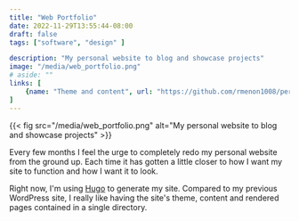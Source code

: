 ```yaml
---
title: "Web Portfolio"
date: 2022-11-29T13:55:44-08:00
draft: false
tags: ["software", "design" ]

description: "My personal website to blog and showcase projects"
image: "/media/web_portfolio.png"
# aside: ""
links: [
    {name: "Theme and content", url: "https://github.com/rmenon1008/personal-hugo", icon: "github"},
]
---
```

{{< fig src="/media/web_portfolio.png" alt="My personal website to blog and showcase projects" >}}

Every few months I feel the urge to completely redo my personal website from the ground up. Each time it has gotten a little closer to how I want my site to function and how I want it to look.

Right now, I'm using [Hugo](https://gohugo.io/) to generate my site. Compared to my previous WordPress site, I really like having the site's theme, content and rendered pages contained in a single directory.
